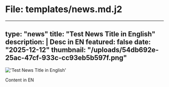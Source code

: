 # File: templates/news.md.j2
---
type: "news"
title: "Test News Title in English"
description: |
  Desc in EN
featured: false
date: "2025-12-12"
thumbnail: "/uploads/54db692e-25ac-47cf-933c-cc93eb5b597f.png"
---

!['Test News Title in English'](/uploads/54db692e-25ac-47cf-933c-cc93eb5b597f.png)

Content in EN